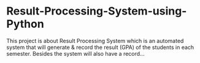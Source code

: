 # Result-Processing-System-using-Python
This project is about Result Processing System which is an automated system that will generate &amp; record the result (GPA) of the students in each semester. Besides the system will also have a record…
